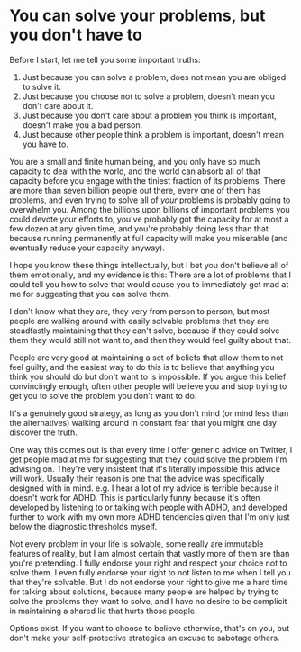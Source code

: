 # You can solve your problems, but you don't have to

Before I start, let me tell you some important truths:

1. Just because you can solve a problem, does not mean you are obliged to solve it.
2. Just because you choose not to solve a problem, doesn't mean you don't care about it.
3. Just because you don't care about a problem you think is important, doesn't make you a bad person.
4. Just because other people think a problem is important, doesn't mean you have to.

You are a small and finite human being, and you only have so much capacity to deal with the world,
and the world can absorb all of that capacity before you engage with the tiniest fraction of its problems.
There are more than seven billion people out there, every one of them has problems,
and even trying to solve all of *your* problems is probably going to overwhelm you.
Among the billions upon billions of important problems you could devote your efforts to, you've probably got the capacity for at most a few dozen at any given time, and you're probably doing less than that because running permanently at full capacity will make you miserable (and eventually reduce your capacity anyway).

I hope you know these things intellectually, but I bet you don't believe all of them emotionally,
and my evidence is this: There are a lot of problems that I could tell you how to solve that would cause you to immediately get mad at me for suggesting that you can solve them.

I don't know what they are, they very from person to person, but most people are walking around with easily solvable problems that they are steadfastly maintaining that they can't solve, because if they could solve them they would still not want to, and then they would feel guilty about that.

People are very good at maintaining a set of beliefs that allow them to not feel guilty,
and the easiest way to do this is to believe that anything you think you should do but don't want to is impossible.
If you argue this belief convincingly enough, often other people will believe you and stop trying to get you to solve the problem you don't want to do.

It's a genuinely good strategy, as long as you don't mind (or mind less than the alternatives) walking around in constant fear that you might one day discover the truth.

One way this comes out is that every time I offer generic advice on Twitter, I get people mad at me for suggesting that they could solve the problem I'm advising on.
They're very insistent that it's literally impossible this advice will work. Usually their reason is one that the advice was specifically designed with in mind. e.g. I hear a lot of my advice is terrible because it doesn't work for ADHD. This is particularly funny because it's often developed by listening to or talking with people with ADHD, and developed further to work with my own more ADHD tendencies given that I'm only just below the diagnostic thresholds myself.

Not every problem in your life is solvable, some really are immutable features of reality, but I am almost certain that vastly more of them are than you're pretending. I fully endorse your right and respect your choice not to solve them. I even fully endorse your right to not listen to me when I tell you that they're solvable. But I do not endorse your right to give me a hard time for talking about solutions, because many people are helped by trying to solve the problems they want to solve, and I have no desire to be complicit in maintaining a shared lie that hurts those people.

Options exist. If you want to choose to believe otherwise, that's on you, but don't make your self-protective strategies an excuse to sabotage others.
